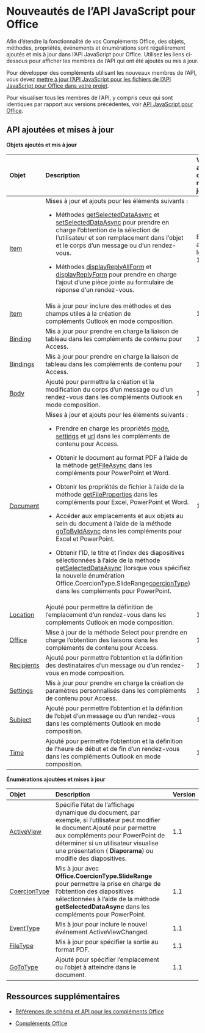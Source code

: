
# <a name="what's-changed-in-the-javascript-api-for-office"></a>Nouveautés de l’API JavaScript pour Office
Afin d’étendre la fonctionnalité de vos Compléments Office, des objets, méthodes, propriétés, événements et énumérations sont régulièrement ajoutés et mis à jour dans l’API JavaScript pour Office. Utilisez les liens ci-dessous pour afficher les membres de l’API qui ont été ajoutés ou mis à jour.

Pour développer des compléments utilisant les nouveaux membres de l’API, vous devez [mettre à jour l’API JavaScript pour les fichiers de l’API JavaScript pour Office dans votre projet](../docs/develop/update-your-javascript-api-for-office-and-manifest-schema-version.md).

Pour visualiser tous les membres de l’API, y compris ceux qui sont identiques par rapport aux versions précédentes, voir [API JavaScript pour Office](../reference/javascript-api-for-office.md).


## <a name="new-and-updated-apis"></a>API ajoutées et mises à jour

 **Objets ajoutés et mis à jour**


|**Objet**|**Description**|**Version ajoutée ou mise à jour**|
|:-----|:-----|:-----|
|[Item](../reference/outlook/Office.context.mailbox.item.md)|Mises à jour et ajouts pour les éléments suivants :<br><ul><li><p>Méthodes <a href="../reference/outlook/Office.context.mailbox.item.md#getSelectedDataAsync" target="_blank">getSelectedDataAsync</a> et <a href="../reference/outlook/Office.context.mailbox.item.md#setSelectedDataAsync" target="_blank">setSelectedDataAsync</a> pour prendre en charge l’obtention de la sélection de l’utilisateur et son remplacement dans l’objet et le corps d’un message ou d’un rendez-vous.</p></li><li><p>Méthodes <a href="../reference/outlook/Office.context.mailbox.item.md#displayReplyAllForm" target="_blank">displayReplyAllForm</a> et <a href="../reference/outlook/Office.context.mailbox.item.md#displayReplyForm" target="_blank">displayReplyForm</a> pour prendre en charge l’ajout d’une pièce jointe au formulaire de réponse d’un rendez-vous.</p></li></ul>|Boîte aux lettres 1.2|
|[Item](../reference/outlook/Office.context.mailbox.item.md)|Mis à jour pour inclure des méthodes et des champs utiles à la création de compléments Outlook en mode composition. |1.1|
|[Binding](../reference/shared/binding.md)|Mis à jour pour prendre en charge la liaison de tableau dans les compléments de contenu pour Access.|1.1|
|[Bindings](../reference/shared/bindings.bindings.md)|Mis à jour pour prendre en charge la liaison de tableau dans les compléments de contenu pour Access.|1.1|
|[Body](../reference/outlook/Body.md)|Ajouté pour permettre la création et la modification du corps d’un message ou d’un rendez-vous dans les compléments Outlook en mode composition.|1.1|
|[Document](../reference/shared/document.md)|Mises à jour et ajouts pour les éléments suivants : <ul><li><p>Prendre en charge les propriétés <a href="http://msdn.microsoft.com/library/551369c3-315b-428f-8b7e-08987f6b0e00(Office.15).aspx" target="_blank">mode</a>, <a href="http://msdn.microsoft.com/library/77ba7daf-419f-44b6-8747-7fd5618b7053(Office.15).aspx" target="_blank">settings</a> et <a href="http://msdn.microsoft.com/library/480ac3c6-370e-4505-aba3-1d0dce9fb3dc(Office.15).aspx" target="_blank">url</a> dans les compléments de contenu pour Access.</p></li><li><p>Obtenir le document au format PDF à l’aide de la méthode <a href="http://msdn.microsoft.com/library/35dda81c-235e-4eab-8a77-9acb3b73a380(Office.15).aspx" target="_blank">getFileAsync</a> dans les compléments pour PowerPoint et Word.</p></li><li><p>Obtenir les propriétés de fichier à l’aide de la méthode <a href="http://msdn.microsoft.com/library/2533a563-95ae-4d52-b2d5-a6783e4ef5b4(Office.15).aspx" target="_blank">getFileProperties</a> dans les compléments pour Excel, PowerPoint et Word.</p></li><li><p>Accéder aux emplacements et aux objets au sein du document à l’aide de la méthode <a href="http://msdn.microsoft.com/library/35dda81c-235e-4eab-8a77-9acb3b73a380(Office.15).aspx" target="_blank">goToByIdAsync</a> dans les compléments pour Excel et PowerPoint.</p></li><li><p>Obtenir l’ID, le titre et l’index des diapositives sélectionnées à l’aide de la méthode <a href="http://msdn.microsoft.com/library/f85ad02c-64f0-4b73-87f6-7f521b3afd69(Office.15).aspx" target="_blank">getSelectedDataAsync</a> (lorsque vous spécifiez la nouvelle énumération <span class="keyword">Office.CoercionType.SlideRange</span><a href="http://msdn.microsoft.com/library/735eaab6-5e31-4bc2-add5-9d378900a31b(Office.15).aspx" target="_blank">coercionType</a>) dans les compléments pour PowerPoint.</p></li></ul>|1.1|
|[Location](../reference/outlook/Location.md)|Ajouté pour permettre la définition de l’emplacement d’un rendez-vous dans les compléments Outlook en mode composition.|1.1|
|[Office](../reference/shared/office.md)|Mise à jour de la méthode Select pour prendre en charge l’obtention des liaisons dans les compléments de contenu pour Access.|1.1|
|[Recipients](../reference/outlook/Recipients.md)|Ajouté pour permettre l’obtention et la définition des destinataires d’un message ou d’un rendez-vous en mode composition.|1.1|
|[Settings](../reference/shared/document.settings.md)|Mis à jour pour prendre en charge la création de paramètres personnalisés dans les compléments de contenu pour Access.|1.1|
|[Subject](../reference/outlook/Subject.md)|Ajouté pour permettre l’obtention et la définition de l’objet d’un message ou d’un rendez-vous dans les compléments Outlook en mode composition.|1.1|
|[Time](../reference/outlook/Time.md)|Ajouté pour permettre l’obtention et la définition de l’heure de début et de fin d’un rendez-vous dans les compléments Outlook en mode composition.|1.1|



**Énumérations ajoutées et mises à jour**


|**Objet**|**Description**|**Version**|
|:-----|:-----|:-----|
|[ActiveView](../reference/shared/activeview-enumeration.md)|Spécifie l’état de l’affichage dynamique du document, par exemple, si l’utilisateur peut modifier le document.Ajouté pour permettre aux compléments pour PowerPoint de déterminer si un utilisateur visualise une présentation ( **Diaporama**) ou modifie des diapositives. |1.1|
|[CoercionType](../reference/shared/coerciontype-enumeration.md)|Mis à jour avec **Office.CoercionType.SlideRange** pour permettre la prise en charge de l’obtention des diapositives sélectionnées à l’aide de la méthode **getSelectedDataAsync** dans les compléments pour PowerPoint.|1.1|
|[EventType](../reference/shared/eventtype-enumeration.md)|Mis à jour pour inclure le nouvel événement ActiveViewChanged.|1.1|
|[FileType](../reference/shared/filetype-enumeration.md)|Mis à jour pour spécifier la sortie au format PDF.|1.1|
|[GoToType](../reference/shared/gototype-enumeration.md)|Ajouté pour spécifier l’emplacement ou l’objet à atteindre dans le document.|1.1|

## <a name="additional-resources"></a>Ressources supplémentaires


- [Références de schéma et API pour les compléments Office](../reference/reference.md)
    
- [Compléments Office](../docs/overview/office-add-ins.md)
    
